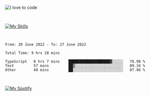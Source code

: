 ![I love to code](https://capsule-render.vercel.app/api?height=250&type=waving&color=gradient&customColorList=14&section=header&text=%F0%9F%92%80%20%F0%9F%96%A4%20%F0%9F%92%BB&fontSize=34&fontColor=fff&animation=fadeIn&fontAlignY=40)

<br>

[![My Skills](https://skillicons.dev/icons?i=html,css,js,ts,dart,react,vue,astro,nextjs,nuxtjs,svelte,remix,gatsby,flutter,jest,sass,styledcomponents,tailwind,materialui,nodejs,graphql,git,netlify,ai,figma)](https://skillicons.dev)

<br>

<!--START_SECTION:waka-->

```text
From: 20 June 2022 - To: 27 June 2022

Total Time: 9 hrs 28 mins

TypeScript   8 hrs 7 mins    ███████████████████▓░░░░░   78.98 %
Text         57 mins         ██▒░░░░░░░░░░░░░░░░░░░░░░   09.34 %
Other        49 mins         ██░░░░░░░░░░░░░░░░░░░░░░░   07.96 %
```

<!--END_SECTION:waka-->

<br>

[![My Spotify](https://spotify-github-profile.vercel.app/api/view?uid=dmblakedesign&cover_image=true&theme=default&bar_color=53b14f&bar_color_cover=false)](https://github.com/kittinan/spotify-github-profile)
